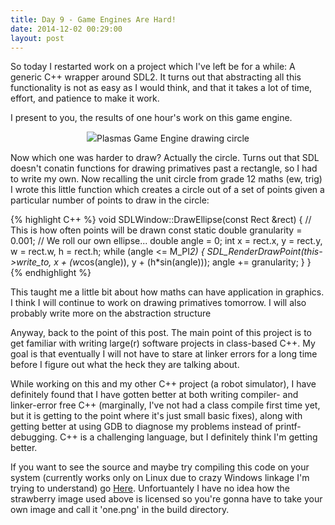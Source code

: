 ```yaml
---
title: Day 9 - Game Engines Are Hard!
date: 2014-12-02 00:29:00
layout: post
---
```


So today I restarted work on a project which I've left be for a while: A generic
C++ wrapper around SDL2. It turns out that abstracting all this functionality is
not as easy as I would think, and that it takes a lot of time, effort, and
patience to make it work.

I present to you, the results of one hour's work on this game engine.

<center><img src="/images/plasmas_circleberry.png">Plasmas Game Engine drawing circle</img></center>

Now which one was harder to draw? Actually the circle. Turns out that SDL
doesn't conatin functions for drawing primatives past a rectangle, so I had to
write my own.  Now recalling the unit circle from grade 12 maths (ew, trig) I
wrote this little function which creates a circle out of a set of points given a
particular number of points to draw in the circle:

{% highlight C++ %}
void SDLWindow::DrawEllipse(const Rect &rect)
{
    // This is how often points will be drawn
    const static double granularity = 0.001;
    // We roll our own ellipse...
    double angle = 0;
    int x = rect.x, y = rect.y, w = rect.w, h = rect.h;
    while (angle <= M_PI*2) {
        SDL_RenderDrawPoint(this->write_to, x + (w*cos(angle)), y + (h*sin(angle)));
        angle += granularity;
    }
}
{% endhighlight %}

This taught me a little bit about how maths can have application in graphics. I
think I will continue to work on drawing primatives tomorrow. I will also
probably write more on the abstraction structure

Anyway, back to the point of this post. The main point of this project is to get
familiar with writing large(r) software projects in class-based C++. My goal is
that eventually I will not have to stare at linker errors for a long time before
I figure out what the heck they are talking about.

While working on this and my other C++ project (a robot simulator), I have
definitely found that I have gotten better at both writing compiler- and
linker-error free C++ (marginally, I've not had a class compile first time yet,
but it is getting to the point where it's just small basic fixes), along with
getting better at using GDB to diagnose my problems instead of
printf-debugging. C++ is a challenging language, but I definitely think I'm
getting better.

If you want to see the source and maybe try compiling this code on your system
(currently works only on Linux due to crazy Windows linkage I'm trying to
understand) go [Here](https://github.com/JackMc/CPlasmas). Unfortuantely I have
no idea how the strawberry image used above is licensed so you're gonna have to
take your own image and call it 'one.png' in the build directory.
